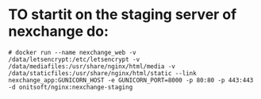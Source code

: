 # TO startit on the staging server of nexchange do:
```
# docker run --name nexchange_web -v /data/letsencrypt:/etc/letsencrypt -v /data/mediafiles:/usr/share/nginx/html/media -v /data/staticfiles:/usr/share/nginx/html/static --link nexchange_app:GUNICORN_HOST -e GUNICORN_PORT=8000 -p 80:80 -p 443:443 -d onitsoft/nginx:nexchange-staging
```
